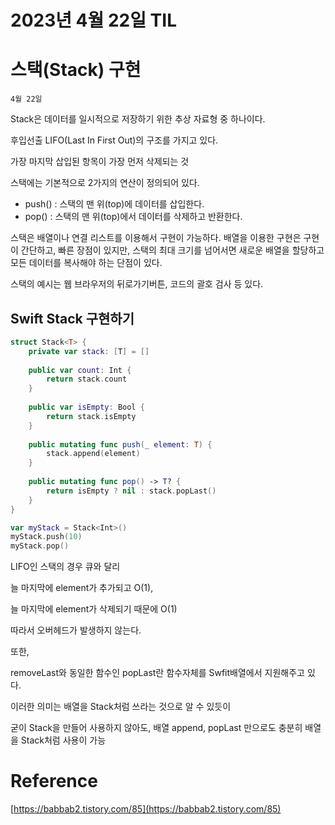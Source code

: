 # 2023년 4월 22일 TIL

# 스택(Stack) 구현

`4월 22일`

Stack은 데이터를 일시적으로 저장하기 위한 추상 자료형 중 하나이다. 

후입선출 LIFO(Last In First Out)의 구조를 가지고 있다. 

가장 마지막 삽입된 항목이 가장 먼저 삭제되는 것

스택에는 기본적으로 2가지의 연산이 정의되어 있다.

- push() : 스택의 맨 위(top)에 데이터를 삽입한다.
- pop() : 스택의 맨 위(top)에서 데이터를 삭제하고 반환한다.

스택은 배열이나 연결 리스트를 이용해서 구현이 가능하다. 배열을 이용한 구현은 구현이 간단하고, 빠른 장점이 있지만, 스택의 최대 크기를 넘어서면 새로운 배열을 할당하고 모든 데이터를 복사해야 하는 단점이 있다.

스택의 예시는 웹 브라우저의 뒤로가기버튼, 코드의 괄호 검사 등 있다.

## Swift Stack 구현하기

```swift
struct Stack<T> {
    private var stack: [T] = []
    
    public var count: Int {
        return stack.count
    }
    
    public var isEmpty: Bool {
        return stack.isEmpty
    }
    
    public mutating func push(_ element: T) {
        stack.append(element)
    }
    
    public mutating func pop() -> T? {
        return isEmpty ? nil : stack.popLast()
    }
}

var myStack = Stack<Int>()
myStack.push(10)
myStack.pop()
```

LIFO인 스택의 경우 큐와 달리

늘 마지막에 element가 추가되고 O(1),

늘 마지막에 element가 삭제되기 때문에 O(1)

따라서 오버헤드가 발생하지 않는다.

또한, 

removeLast와 동일한 함수인 popLast란 함수자체를 Swfit배열에서 지원해주고 있다.

이러한 의미는 배열을 Stack처럼 쓰라는 것으로 알 수 있듯이

굳이 Stack을 만들어 사용하지 않아도, 배열 append, popLast 만으로도 충분히 배열을 Stack처럼 사용이 가능

# Reference

[https://babbab2.tistory.com/85](https://babbab2.tistory.com/85)
